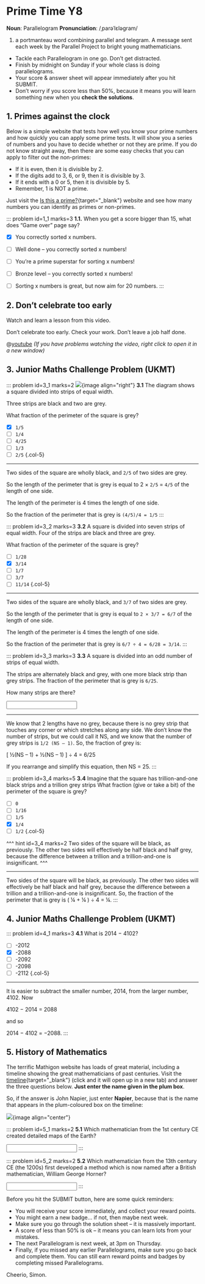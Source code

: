 # Prime Time Y8

<div class="dictionary">

__Noun__: Parallelogram
__Pronunciation__: /ˌparəˈlɛləɡram/

1. a portmanteau word combining parallel and telegram. A message sent each
week by the Parallel Project to bright young mathematicians.

</div>

*	Tackle each Parallelogram in one go. Don’t get distracted.
*	Finish by midnight on Sunday if your whole class is doing parallelograms.
*	Your score & answer sheet will appear immediately after you hit SUBMIT.
*	Don’t worry if you score less than 50%, because it means you will learn something new when you __check the solutions__.


## 1. Primes against the clock

Below is a simple website that tests how well you know your prime numbers and how quickly you can apply some prime tests. It will show you a series of numbers and you have to decide whether or not they are prime. If you do not know straight away, then there are some easy checks that you can apply to filter out the non-primes:

-	If it is even, then it is divisible by 2.
-	If the digits add to 3, 6, or 9, then it is divisible by 3.
-	If it ends with a 0 or 5, then it is divisible by 5.
-	Remember, 1 is NOT a prime.

Just visit the [Is this a prime?](http://isthisprime.com/game/){target="_blank"} website and see how many numbers you can identify as primes or non-primes.

::: problem id=1_1 marks=3
__1.1.__ When you get a score bigger than 15, what does “Game over” page say?

* [x] You correctly sorted x numbers.
* [ ] Well done – you correctly sorted x numbers!
* [ ] You’re a prime superstar for sorting x numbers!
* [ ] Bronze level – you correctly sorted x numbers!
* [ ] Sorting x numbers is great, but now aim for 20 numbers.
:::


## 2.	Don’t celebrate too early

Watch and learn a lesson from this video.

Don’t celebrate too early. Check your work. Don’t leave a job half done.

@[youtube](9Bu_gn5ChQ4?rel=0) _(If you have problems watching the video, right click to open it in a new window)_


## 3.	Junior Maths Challenge Problem (UKMT)
<!--- (2014) Q6 --->

::: problem id=3_1 marks=2
![](/resources/8-12-prime-time/3-stripes.jpg){image align="right"}
__3.1__ The diagram shows a square divided into strips of equal width.  

Three strips are black and two are grey.

What fraction of the perimeter of the square is grey?

* [x] `1/5`
* [ ] `1/4`
* [ ] `4/25`
* [ ] `1/3`
* [ ] `2/5`
{.col-5}

---

Two sides of the square are wholly black, and `2/5` of two sides are grey.

So the length of the perimeter that is grey is equal to 2 × `2/5` = `4/5` of the length of one side.

The length of the perimeter is 4 times the length of one side.

So the fraction of the perimeter that is grey is `(4/5)/4 = 1/5`
:::

::: problem id=3_2 marks=3
__3.2__ A square is divided into seven strips of equal width. Four of the strips are black and three are grey.

What fraction of the perimeter of the square is grey?

* [ ] `1/28`
* [x] `3/14`
* [ ] `1/7`
* [ ] `3/7`
* [ ] `11/14`
{.col-5}

---

Two sides of the square are wholly black, and `3/7` of two sides are grey.

So the length of the perimeter that is grey is equal to `2 × 3/7 = 6/7` of the length of one side.

The length of the perimeter is 4 times the length of one side.

So the fraction of the perimeter that is grey is `6/7 ÷ 4 = 6/28 = 3/14`.
:::

::: problem id=3_3 marks=3
__3.3__ A square is divided into an odd number of strips of equal width.

The strips are alternately black and grey, with one more black strip than grey strips. The fraction of the perimeter that is grey is `6/25`.

How many strips are there?

<input type="number" solution="25"/>

---

We know that 2 lengths have no grey, because there is no grey strip that touches any corner or which stretches along any side. We don’t know the number of strips, but we could call it NS, and we know that the number of grey strips is `1/2 (NS – 1)`. So, the fraction of grey is:

[ ½(NS – 1) + ½(NS – 1) ] ÷ 4 = 6/25

If you rearrange and simplify this equation, then NS = 25.
:::

::: problem id=3_4 marks=5
__3.4__ Imagine that the square has trillion-and-one black strips and a trillion grey strips What fraction (give or take a bit) of the perimeter of the square is grey?

* [ ] `0`
* [ ] `1/16`
* [ ] `1/5`
* [x] `1/4`
* [ ] `1/2`
{.col-5}

^^^ hint id=3_4 marks=2
Two sides of the square will be black, as previously. The other two sides will effectively be half black and half grey, because the difference between a trillion and a trillion-and-one is insignificant.
^^^

---

Two sides of the square will be black, as previously. The other two sides will effectively be half black and half grey, because the difference between a trillion and a trillion-and-one is insignificant. So, the fraction of the perimeter that is grey is ( ¼ + ¼ ) ÷ 4 = ¼.
:::


## 4.	Junior Maths Challenge Problem (UKMT)
<!--- (2014) Q7 --->

::: problem id=4_1 marks=3
__4.1__ What is 2014 − 4102?

* [ ] -2012
* [x] -2088
* [ ] -2092
* [ ] -2098
* [ ] -2112
{.col-5}

---

It is easier to subtract the smaller number, 2014, from the larger number, 4102. Now

4102 − 2014 = 2088

and so

2014 − 4102 = −2088.
:::


## 5. History of Mathematics

The terrific Mathigon website has loads of great material, including a timeline showing the great mathematicians of past centuries. Visit the [timeline](https://mathigon.org/timeline){target="_blank"} (click and it will open up in a new tab) and answer the three questions below. __Just enter the name given in the plum box__.

So, if the answer is John Napier, just enter __Napier__, because that is the name that appears in the plum-coloured box on the timeline:

![](/resources/8-12-prime-time/4-napier.png){image align="center"}

::: problem id=5_1 marks=2
__5.1__ Which mathematician from the 1st century CE created detailed maps of the Earth?

<input type="text" solution="Ptolemy"/>
:::

::: problem id=5_2 marks=2
__5.2__  Which mathematician from the 13th century CE (the 1200s) first developed a method which is now named after a British mathematician, William George Horner?

<input type="text" solution="Juishao"/>
:::


Before you hit the SUBMIT button, here are some quick reminders:

*	You will receive your score immediately, and collect your reward points.
*	You might earn a new badge... if not, then maybe next week.
*	Make sure you go through the solution sheet – it is massively important.
*	A score of less than 50% is ok – it means you can learn lots from your mistakes.
*	The next Parallelogram is next week, at 3pm on Thursday.
*	Finally, if you missed any earlier Parallelograms, make sure you go back and complete them. You can still earn reward points and badges by completing missed Parallelograms.

Cheerio,
Simon.
